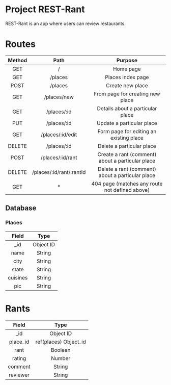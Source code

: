 # Project REST-Rant

REST-Rant is an app where users can review restaurants.

# Routes

| **Method** |           **Path**           |                      **Purpose**                     |
|:------:|:------------------------:|:------------------------------------------------:|
| GET    | /                        | Home page                                        |
| GET    | /places                  | Places index page                                |
| POST   | /places                  | Create new place                                 |
| GET    | /places/new              | From page for creating new place                 |
| GET    | /places/:id              | Details about a particular place                 |
| PUT    | /places/:id              | Update a particular place                        |
| GET    | /places/:id/edit         | Form page for editing an existing place          |
| DELETE | /places/:id              | Delete a particular place                        |
| POST   | /places/:id/rant         | Create a rant (comment) about a particular place |
| DELETE | /places/:id/rant/:rantId | Delete a rant (comment) about a particular place |
| GET    | *                        | 404 page (matches any route not defined above)   |


## Database

### Places

|   **Field**  |    **Type**   |
|:--------:|:---------:|
| _id      | Object ID |
| name     | String    |
| city     | String    |
| state    | String    |
| cuisines | String    |
| pic      | String    |


# Rants

|   **Field**  |          **Type**         |
|:--------:|:---------------------:|
| _id      | Object ID             |
| place_id | ref(places) Object_id |
| rant     | Boolean               |
| rating   | Number                |
| comment  | String                |
| reviewer | String                |